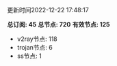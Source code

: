 更新时间2022-12-22 17:48:17

**总订阅: 45**
**总节点: 720**
**有效节点: 125**
- v2ray节点: 118
- trojan节点: 6
- ss节点: 1
